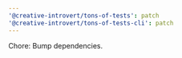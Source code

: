 ```yaml
---
'@creative-introvert/tons-of-tests': patch
'@creative-introvert/tons-of-tests-cli': patch
---
```


Chore: Bump dependencies.
